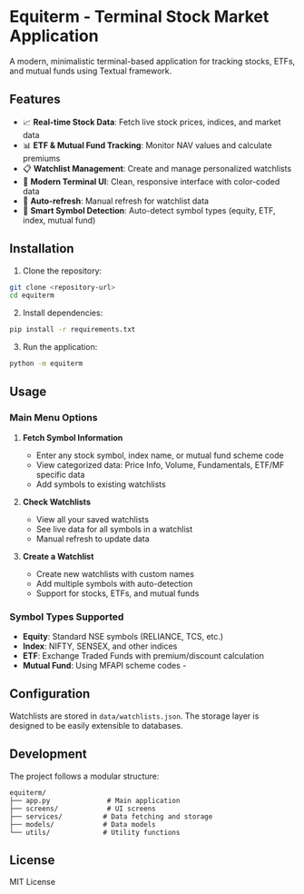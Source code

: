 # Equiterm - Terminal Stock Market Application

A modern, minimalistic terminal-based application for tracking stocks, ETFs, and mutual funds using Textual framework.

## Features

- 📈 **Real-time Stock Data**: Fetch live stock prices, indices, and market data
- 📊 **ETF & Mutual Fund Tracking**: Monitor NAV values and calculate premiums
- 📋 **Watchlist Management**: Create and manage personalized watchlists
- 🎨 **Modern Terminal UI**: Clean, responsive interface with color-coded data
- 🔄 **Auto-refresh**: Manual refresh for watchlist data
- 🎯 **Smart Symbol Detection**: Auto-detect symbol types (equity, ETF, index, mutual fund)

## Installation

1. Clone the repository:
```bash
git clone <repository-url>
cd equiterm
```

2. Install dependencies:
```bash
pip install -r requirements.txt
```

3. Run the application:
```bash
python -m equiterm
```

## Usage

### Main Menu Options

1. **Fetch Symbol Information**
   - Enter any stock symbol, index name, or mutual fund scheme code
   - View categorized data: Price Info, Volume, Fundamentals, ETF/MF specific data
   - Add symbols to existing watchlists

2. **Check Watchlists**
   - View all your saved watchlists
   - See live data for all symbols in a watchlist
   - Manual refresh to update data

3. **Create a Watchlist**
   - Create new watchlists with custom names
   - Add multiple symbols with auto-detection
   - Support for stocks, ETFs, and mutual funds

### Symbol Types Supported

- **Equity**: Standard NSE symbols (RELIANCE, TCS, etc.)
- **Index**: NIFTY, SENSEX, and other indices
- **ETF**: Exchange Traded Funds with premium/discount calculation
- **Mutual Fund**: Using MFAPI scheme codes - <WIP>

<!-- ### MFAPI Integration

For mutual funds and ETFs, the app uses MFAPI (https://api.mfapi.in/). Simply enter the scheme code when adding to watchlists. -->

## Configuration

Watchlists are stored in `data/watchlists.json`. The storage layer is designed to be easily extensible to databases.

## Development

The project follows a modular structure:

```
equiterm/
├── app.py              # Main application
├── screens/            # UI screens
├── services/          # Data fetching and storage
├── models/            # Data models
└── utils/             # Utility functions
```

## License

MIT License
